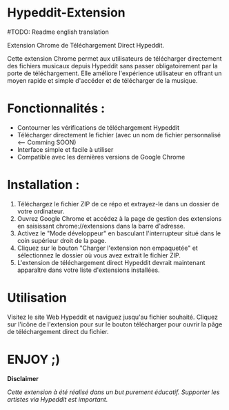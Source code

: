 # Hypeddit-Extension

#TODO: Readme english translation 

Extension Chrome de Téléchargement Direct Hypeddit.

Cette extension Chrome permet aux utilisateurs de télécharger directement des fichiers musicaux depuis Hypeddit sans passer obligatoirement par la porte de téléchargement. Elle améliore l'expérience utilisateur en offrant un moyen rapide et simple d'accéder et de télécharger de la musique.

# Fonctionnalités :
- Contourner les vérifications de téléchargement Hypeddit
- Télécharger directement le fichier (avec un nom de fichier personnalisé <-- Comming SOON)
- Interface simple et facile à utiliser
- Compatible avec les dernières versions de Google Chrome

# Installation :

1.  Téléchargez le fichier ZIP de ce répo et extrayez-le dans un dossier de votre ordinateur.
2.  Ouvrez Google Chrome et accédez à la page de gestion des extensions en saisissant chrome://extensions dans la barre d'adresse.
3.  Activez le "Mode développeur" en basculant l'interrupteur situé dans le coin supérieur droit de la page.
4.  Cliquez sur le bouton "Charger l'extension non empaquetée" et sélectionnez le dossier où vous avez extrait le fichier ZIP.
5.  L'extension de téléchargement direct Hypeddit devrait maintenant apparaître dans votre liste d'extensions installées.

# Utilisation
Visitez le site Web Hypeddit et naviguez jusqu'au fichier souhaité.
Cliquez sur l'icône de l'extension pour sur le bouton télécharger pour ouvrir la pâge de téléchargement direct du fichier.

# ENJOY ;)

__Disclaimer__

*Cette extension à été réalisé dans un but purement éducatif. Supporter les artistes via Hypeddit est important.*
